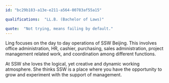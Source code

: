 ```yaml
---
id: "bc29b183-a13e-e211-a564-00783af55a15"

qualifications:  "LL.B. (Bachelor of Laws)"

quote:  "Not trying, means failing by default."
---
```


Ling focuses on the day to day operations of SSW Beijing. This involves office administration, HR, cashier, purchasing, sales administration, project management related work, and coordination among different functions.  

 At SSW she loves the logical, yet creative and dynamic working atmosphere. She thinks SSW is a place where you have the opportunity to grow and experiment with the support of management.